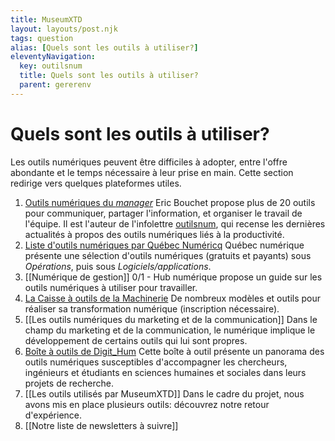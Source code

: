 ```yaml
---
title: MuseumXTD
layout: layouts/post.njk
tags: question
alias: [Quels sont les outils à utiliser?]
eleventyNavigation:
  key: outilsnum
  title: Quels sont les outils à utiliser?
  parent: gererenv
---
```

# Quels sont les outils à utiliser?
Les outils numériques peuvent être difficiles à adopter, entre l'offre abondante et le temps nécessaire à leur prise en main. Cette section redirige vers quelques plateformes utiles. 

1. [Outils numériques du *manager*](https://outilsnum.us16.list-manage.com/track/click?u=a58e88a35e86b513128facc00&id=9e7f3e507c&e=264b52892a)
  Eric Bouchet propose plus de 20 outils pour communiquer, partager l'information, et organiser le travail de l'équipe. Il est l'auteur de l'infolettre [outilsnum](https://outilsnum.fr/), qui recense les dernières actualités à propos des outils numériques liés à la productivité. 
2. [Liste d'outils numériques par Québec Numéricq](https://quebecnumerique.com/boite-outils/#tab-143-0)
  Québec numérique présente une sélection d'outils numériques (gratuits et payants) sous *Opérations*, puis sous *Logiciels/applications*. 
3. [[Numérique de gestion]]
   0/1 - Hub numérique propose un guide sur les outils numériques à utiliser pour travailler.
4. [La Caisse à outils de la Machinerie](https://machineriedesarts.ca/outils/)
  De nombreux modèles et outils pour réaliser sa transformation numérique (inscription nécessaire). 
5. [[Les outils numériques du marketing et de la communication]]
   Dans le champ du marketing et de la communication, le numérique implique le développement de certains outils qui lui sont propres. 
6. [Boîte à outils de Digit_Hum](https://digithum.huma-num.fr/ressources/boiteaoutils/)
  Cette boîte à outil présente un panorama des outils numériques susceptibles d'accompagner les chercheurs, ingénieurs et étudiants en sciences humaines et sociales dans leurs projets de recherche.
7. [[Les outils utilisés par MuseumXTD]]
   Dans le cadre du projet, nous avons mis en place plusieurs outils: découvrez notre retour d'expérience. 
8. [[Notre liste de newsletters à suivre]]
